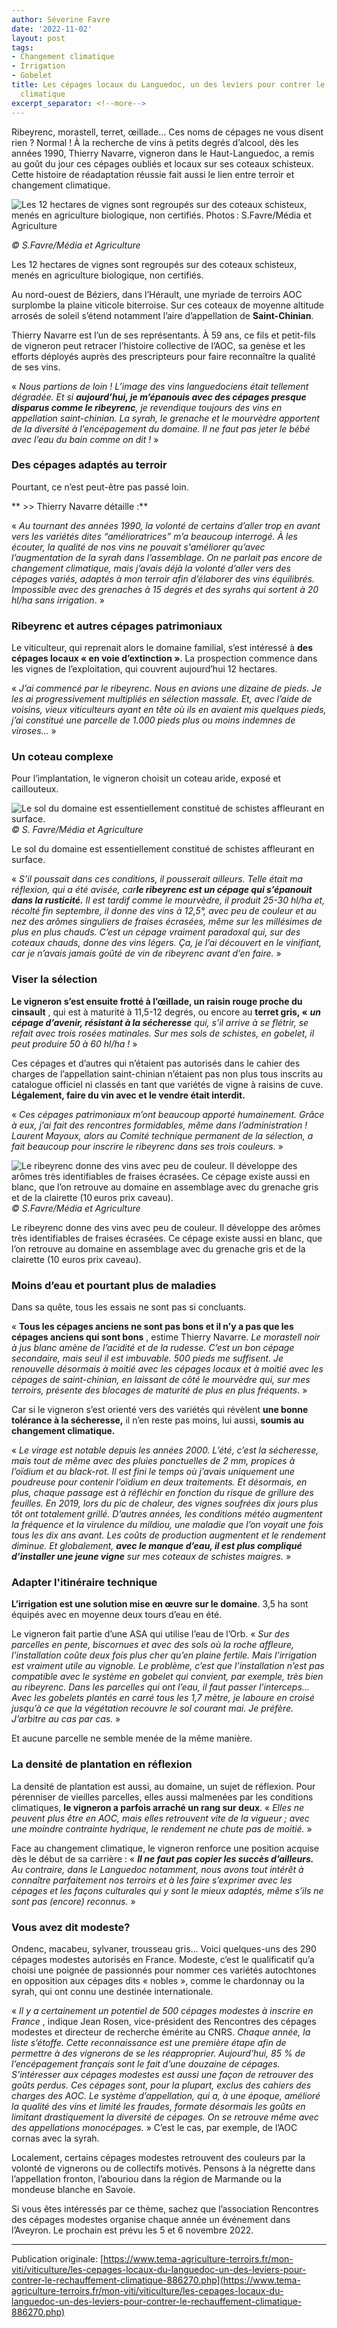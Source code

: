 ```yaml
---
author: Séverine Favre
date: '2022-11-02'
layout: post
tags:
- Changement climatique
- Irrigation
- Gobelet
title: Les cépages locaux du Languedoc, un des leviers pour contrer le réchauffement
  climatique
excerpt_separator: <!--more-->
---
```


Ribeyrenc, morastell, terret, œillade… Ces noms de cépages ne vous disent rien ? Normal ! À la recherche de vins à petits degrés d’alcool, dès les années 1990, Thierry Navarre, vigneron dans le Haut-Languedoc, a remis au goût du jour ces cépages oubliés et locaux sur ses coteaux schisteux. Cette histoire de réadaptation réussie fait aussi le lien entre terroir et changement climatique.

![Les 12 hectares de vignes  sont regroupés sur des coteaux  schisteux, menés en agriculture biologique, non certifiés. Photos : S.Favre/Média et Agriculture](/assets/73077fbea1bedc89630107f383ff44c7.jpg)
<!--more-->
_© S.Favre/Média et Agriculture_


Les 12 hectares de vignes sont regroupés sur des coteaux schisteux, menés en agriculture biologique, non certifiés.




Au nord-ouest de Béziers, dans l’Hérault, une myriade de terroirs AOC surplombe la plaine viticole biterroise. Sur ces coteaux de moyenne altitude arrosés de soleil s’étend notamment l’aire d’appellation de **Saint-Chinian**.

Thierry Navarre est l’un de ses représentants. À 59 ans, ce fils et petit-fils de vigneron peut retracer l’histoire collective de l’AOC, sa genèse et les efforts déployés auprès des prescripteurs pour faire reconnaître la qualité de ses vins.

«  _Nous partions de loin ! L’image des vins languedociens était tellement dégradée. Et si **aujourd’hui, je m’épanouis avec des cépages presque disparus comme le ribeyrenc**, je revendique toujours des vins en appellation saint-chinian. La syrah, le grenache et le mourvèdre apportent de la diversité à l’encépagement du domaine. Il ne faut pas jeter le bébé avec l’eau du bain comme on dit !_ »

### Des cépages adaptés au terroir

Pourtant, ce n’est peut-être pas passé loin.

** >> Thierry Navarre détaille :**

« _Au tournant des années 1990, la volonté de certains d’aller trop en avant vers les variétés dites “amélioratrices” m’a beaucoup interrogé. À les écouter, la qualité de nos vins ne pouvait s'améliorer qu’avec l’augmentation de la syrah dans l’assemblage. On ne parlait pas encore de changement climatique, mais j’avais déjà la volonté d’aller vers des cépages variés, adaptés à mon terroir afin d’élaborer des vins équilibrés. Impossible avec des grenaches à 15 degrés et des syrahs qui sortent à 20 hl/ha sans irrigation_. »

### Ribeyrenc et autres cépages patrimoniaux

Le viticulteur, qui reprenait alors le domaine familial, s’est intéressé à **des cépages locaux « en voie d’extinction »**. La prospection commence dans les vignes de l’exploitation, qui couvrent aujourd’hui 12 hectares.

«  _J’ai commencé par le ribeyrenc. Nous en avions une dizaine de pieds. Je les ai progressivement multipliés en sélection massale. Et, avec l’aide de voisins, vieux viticulteurs ayant en tête où ils en avaient mis quelques pieds, j’ai constitué une parcelle de 1.000 pieds plus ou moins indemnes de viroses…_ »

### Un coteau complexe

Pour l’implantation, le vigneron choisit un coteau aride, exposé et caillouteux.

![Le sol du domaine est essentiellement  constitué de schistes affleurant en surface.](/assets/0a01847fb44528c45386b0912e107354.jpg)
_© S. Favre/Média et Agriculture_

Le sol du domaine est essentiellement constitué de schistes affleurant en surface.


« _S’il poussait dans ces conditions, il pousserait ailleurs. Telle était ma réflexion, qui a été avisée, car**le ribeyrenc est un cépage qui s’épanouit dans la rusticité.** Il est tardif comme le mourvèdre, il produit 25-30 hl/ha et, récolté fin septembre, il donne des vins à 12,5°, avec peu de couleur et au nez des arômes singuliers de fraises écrasées, même sur les millésimes de plus en plus chauds. C’est un cépage vraiment paradoxal qui, sur des coteaux chauds, donne des vins légers. Ça, je l’ai découvert en le vinifiant, car je n’avais jamais goûté de vin de ribeyrenc avant d’en faire._ »

### Viser la sélection

**Le vigneron s’est ensuite frotté à l’œillade, un raisin rouge proche du cinsault** , qui est à maturité à 11,5-12 degrés, ou encore au **terret gris, «** _**un cépage d’avenir, résistant à la sécheresse** qui, s’il arrive à se flétrir, se refait avec trois rosées matinales. Sur mes sols de schistes, en gobelet, il peut produire 50 à 60 hl/ha !_ »

Ces cépages et d’autres qui n’étaient pas autorisés dans le cahier des charges de l’appellation saint-chinian n’étaient pas non plus tous inscrits au catalogue officiel ni classés en tant que variétés de vigne à raisins de cuve. **Légalement, faire du vin avec et le vendre était interdit.**

« _Ces cépages patrimoniaux m’ont beaucoup apporté humainement. Grâce à eux, j’ai fait des rencontres formidables, même dans l’administration ! Laurent Mayoux, alors au Comité technique permanent de la sélection, a fait beaucoup pour inscrire le ribeyrenc dans ses trois couleurs_. »

![Le ribeyrenc donne des vins avec peu de couleur. Il développe  des arômes très identifiables de fraises écrasées. Ce cépage  existe aussi en blanc, que l’on retrouve au domaine en assemblage avec du grenache gris et de la clairette \(10 euros prix caveau\).](/assets/98fd6c5ef3ccd60044aab51d93591c1c.jpg)
_© S.Favre/Média et Agriculture_


Le ribeyrenc donne des vins avec peu de couleur. Il développe des arômes très identifiables de fraises écrasées. Ce cépage existe aussi en blanc, que l’on retrouve au domaine en assemblage avec du grenache gris et de la clairette (10 euros prix caveau).

### Moins d’eau et pourtant plus de maladies

Dans sa quête, tous les essais ne sont pas si concluants.

« **Tous les cépages anciens ne sont pas bons et il n’y a pas que les cépages anciens qui sont bons** , estime Thierry Navarre. _Le morastell noir à jus blanc amène de l’acidité et de la rudesse. C’est un bon cépage secondaire, mais seul il est imbuvable. 500 pieds me suffisent. Je renouvelle désormais à moitié avec les cépages locaux et à moitié avec les cépages de saint-chinian, en laissant de côté le mourvèdre qui, sur mes terroirs, présente des blocages de maturité de plus en plus fréquents_. »

Car si le vigneron s’est orienté vers des variétés qui révèlent **une bonne tolérance à la sécheresse,** il n’en reste pas moins, lui aussi, **soumis au changement climatique.**

«  _Le virage est notable depuis les années 2000. L’été, c’est la sécheresse, mais tout de même avec des pluies ponctuelles de 2 mm, propices à l’oïdium et au black-rot. Il est fini le temps où j’avais uniquement une poudreuse pour contenir l’oïdium en deux traitements. Et désormais, en plus, chaque passage est à réfléchir en fonction du risque de grillure des feuilles. En 2019, lors du pic de chaleur, des vignes soufrées dix jours plus tôt ont totalement grillé. D’autres années, les conditions météo augmentent la fréquence et la virulence du mildiou, une maladie que l’on voyait_ _une fois tous les dix ans avant. Les coûts de production augmentent et le rendement diminue. Et globalement, **avec le manque d’eau, il est plus compliqué d’installer une jeune vigne** sur mes coteaux de schistes maigres._ »

### Adapter l'itinéraire technique

**L’irrigation est une solution mise en œuvre sur le domaine**. 3,5 ha sont équipés avec en moyenne deux tours d’eau en été.

Le vigneron fait partie d’une ASA qui utilise l’eau de l’Orb. «  _Sur des parcelles en pente, biscornues et avec des sols où la roche affleure, l’installation coûte deux fois plus cher qu’en plaine fertile. Mais l’irrigation est vraiment utile au vignoble. Le problème, c’est que l’installation n’est pas compatible avec le système en gobelet qui convient, par exemple, très bien au ribeyrenc. Dans les parcelles qui ont l’eau, il faut passer l’interceps… Avec les gobelets plantés en carré tous les 1,7 mètre, je laboure en croisé jusqu’à ce que la végétation recouvre le sol courant mai. Je préfère. J’arbitre au cas par cas._ »

Et aucune parcelle ne semble menée de la même manière.

### La densité de plantation en réflexion

La densité de plantation est aussi, au domaine, un sujet de réflexion. Pour pérenniser de vieilles parcelles, elles aussi malmenées par les conditions climatiques, **le vigneron a parfois arraché un rang sur deux**. «  _Elles ne peuvent plus être en AOC, mais elles retrouvent vite de la vigueur ; avec une moindre contrainte hydrique, le rendement ne chute pas de moitié._ »

Face au changement climatique, le vigneron renforce une position acquise dès le début de sa carrière : «  _**Il ne faut pas copier les succès d’ailleurs.** Au contraire, dans le Languedoc notamment, nous avons tout intérêt à connaître parfaitement nos terroirs et à les faire s’exprimer avec les cépages et les façons culturales qui y sont le mieux adaptés, même s’ils ne sont pas (encore) reconnus._ »

### Vous avez dit modeste?

Ondenc, macabeu, sylvaner, trousseau gris... Voici quelques-uns des 290 cépages modestes autorisés en France. Modeste, c’est le qualificatif qu’a choisi une poignée de passionnés pour nommer ces variétés autochtones en opposition aux cépages dits « nobles », comme le chardonnay ou la syrah, qui ont connu une destinée internationale.

«  _Il y a certainement un potentiel de 500 cépages modestes à inscrire en France_ , indique Jean Rosen, vice-président des Rencontres des cépages modestes et directeur de recherche émérite au CNRS. _Chaque année, la liste s’étoffe. Cette reconnaissance est une première étape afin de permettre à des vignerons de se les réapproprier. Aujourd’hui, 85 % de l’encépagement français sont le fait d’une douzaine de cépages. S’intéresser aux cépages modestes est aussi une façon de retrouver des goûts perdus. Ces cépages sont, pour la plupart, exclus des cahiers des charges des AOC. Le système d’appellation, qui a, à une époque, amélioré la qualité des vins et limité les fraudes, formate désormais les goûts en limitant drastiquement la diversité de cépages. On se retrouve même avec des appellations monocépages._ » C’est le cas, par exemple, de l’AOC cornas avec la syrah.

Localement, certains cépages modestes retrouvent des couleurs par la volonté de vignerons ou de collectifs motivés. Pensons à la négrette dans l’appellation fronton, l’abouriou dans la région de Marmande ou la mondeuse blanche en Savoie.

Si vous êtes intéressés par ce thème, sachez que l’association Rencontres des cépages modestes organise chaque année un événement dans l’Aveyron. Le prochain est prévu les 5 et 6 novembre 2022.

---

Publication originale: [https://www.tema-agriculture-terroirs.fr/mon-viti/viticulture/les-cepages-locaux-du-languedoc-un-des-leviers-pour-contrer-le-rechauffement-climatique-886270.php](https://www.tema-agriculture-terroirs.fr/mon-viti/viticulture/les-cepages-locaux-du-languedoc-un-des-leviers-pour-contrer-le-rechauffement-climatique-886270.php)
